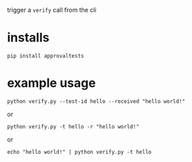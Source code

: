 trigger a `verify` call from the cli

# installs

```shell
pip install approvaltests
```

# example usage

```shell
python verify.py --test-id hello --received "hello world!"
```

or

```shell
python verify.py -t hello -r "hello world!"
```

or

```shell
echo "hello world!" | python verify.py -t hello
```
